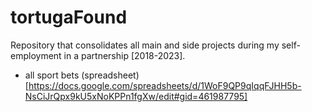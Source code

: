 # tortugaFound
Repository that consolidates all main and side projects during my self-employment in a partnership [2018-2023].


- all sport bets (spreadsheet)[https://docs.google.com/spreadsheets/d/1WoF9QP9qIqqFJHH5b-NsCiJrQpx9kU5xNoKPPn1fgXw/edit#gid=461987795]
